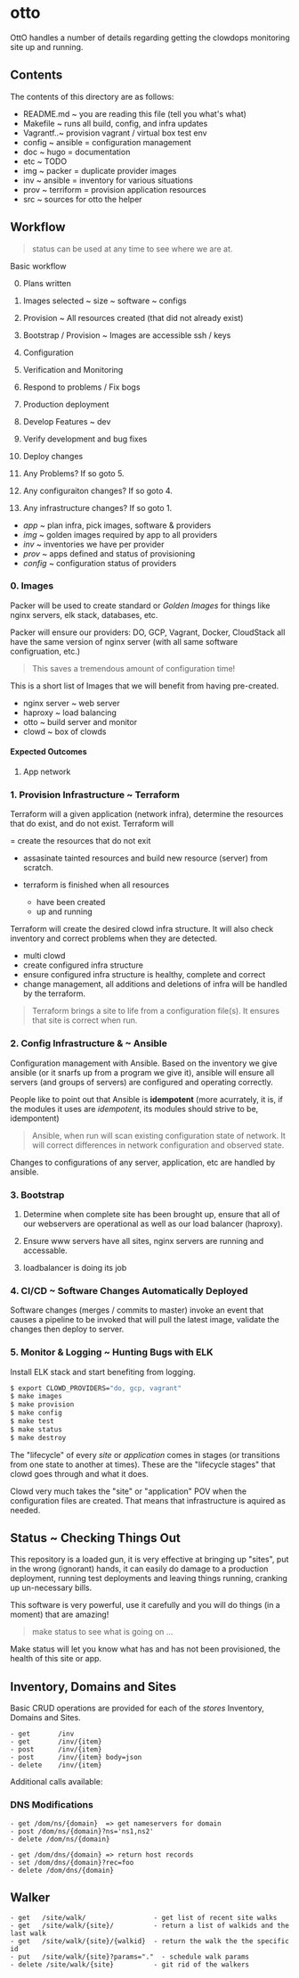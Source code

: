 # otto

OttO handles a number of details regarding getting the clowdops
monitoring site up and running.

## Contents 

The contents of this directory are as follows:

- README.md	~ you are reading this file (tell you what's what)
- Makefile	~ runs all build, config, and infra updates
- Vagrantf..~ provision vagrant / virtual box test env 
- config	~ ansible = configuration management
- doc		~ hugo = documentation
- etc		~ TODO
- img		~ packer = duplicate provider images
- inv		~ ansible = inventory for various situations
- prov		~ terriform = provision application resources
- src		~ sources for otto the helper

## Workflow 

> status can be used at any time to see where we are at.

Basic workflow

0. Plans written
1. Images selected ~ size ~ software ~ configs

2. Provision ~ All resources created (that did not already exist)
3. Bootstrap / Provision ~ Images are accessible ssh / keys
4. Configuration 

5. Verification and Monitoring
6. Respond to problems / Fix bogs

7. Production deployment

7. Develop Features ~ dev
8. Verify development and bug fixes
9. Deploy changes

10. Any Problems?  If so goto 5. 
11. Any configuraiton changes?  If so goto 4.
12. Any infrastructure changes?  If so goto 1.


- _app_ ~ plan infra, pick images, software & providers
- _img_ ~ golden images required by app to all providers
- _inv_ ~ inventories we have per provider
- _prov_ ~ apps defined and status of provisioning
- _config_ ~ configuration status of providers

### 0. Images 

Packer will be used to create standard or _Golden Images_ for things
like nginx servers, elk stack, databases, etc.

Packer will ensure our providers: DO, GCP, Vagrant, Docker, CloudStack
all have the same version of nginx server (with all same software
configruation, etc.)

> This saves a tremendous amount of configuration time!

This is a short list of Images that we will benefit from having
pre-created. 

- nginx server	~ web server 
- haproxy		~ load balancing
- otto			~ build server and monitor
- clowd			~ box of clowds

#### Expected Outcomes

1. App network


### 1. Provision Infrastructure ~ Terraform

Terraform will a given application (network infra), determine the
resources that do exist, and do not exist.  Terraform will 

= create the resources that do not exit
- assasinate tainted resources and build new resource (server) from
  scratch. 

- terraform is finished when all resources
  - have been created
  - up and running

Terraform will create the desired clowd infra structure. It will also
check inventory and correct problems when they are detected.

- multi clowd
- create configured infra structure
- ensure configured infra structure is healthy, complete and correct
- change management, all additions and deletions of infra will be
  handled by the terraform.
  
> Terraform brings a site to life from a configuration file(s).  It
> ensures that site is correct when run.
  
### 2. Config Infrastructure &  ~ Ansible 

Configuration management with Ansible. Based on the inventory we give
ansible (or it snarfs up from a program we give it), ansible will
ensure all servers (and groups of servers) are configured and
operating correctly.

People like to point out that Ansible is **idempotent** (more
acurrately, it is, if the modules it uses are *idempotent*, its
modules should strive to be, idempontent)

> Ansible, when run will scan existing configuration state of
> network.  It will correct differences in network configuration and
> observed state.

Changes to configurations of any server, application, etc are handled
by ansible.

### 3. Bootstrap

1. Determine when complete site has been brought up, ensure that all of
our webservers are operational as well as our load balancer
(haproxy). 

2. Ensure www servers have all sites, nginx servers are running and
   accessable. 
   
3. loadbalancer is doing its job

### 4. CI/CD ~ Software Changes Automatically Deployed

Software changes (merges / commits to master) invoke an event that
causes a pipeline to be invoked that will pull the latest image,
validate the changes then deploy to server.

### 5. Monitor & Logging ~ Hunting Bugs with ELK

Install ELK stack and start benefiting from logging.

```bash
$ export CLOWD_PROVIDERS="do, gcp, vagrant"
$ make images
$ make provision
$ make config
$ make test
$ make status 
$ make destroy
```

The "lifecycle" of every _site_ or _application_ comes in stages (or
transitions from one state to another at times).  These are the
"lifecycle stages" that clowd goes through and what it does.

Clowd very much takes the "site" or "application" POV when the
configuration files are created.  That means that infrastructure is
aquired as needed.


## Status ~ Checking Things Out

This repository is a loaded gun, it is very effective at bringing up
"sites", put in the wrong (ignorant) hands, it can easily do damage to
a production deployment, running test deployments and leaving things
running, cranking up un-necessary bills.

This software is very powerful, use it carefully and you will do
things (in a moment) that are amazing!

> make status to see what is going on ...

Make status will let you know what has and has not been provisioned,
the health of this site or app.

## Inventory, Domains and Sites

Basic CRUD operations are provided for each of the _stores_ Inventory,
Domains and Sites.

```
- get		/inv
- get		/inv/{item}
- post		/inv/{item}
- post		/inv/{item} body=json
- delete	/inv/{item}
```

Additional calls available:

### DNS Modifications

```
- get /dom/ns/{domain}  => get nameservers for domain
- post /dom/ns/{domain}?ns='ns1,ns2'
- delete /dom/ns/{domain}

- get /dom/dns/{domain} => return host records
- set /dom/dns/{domain}?rec=foo
- delete /dom/dns/{domain}
```

## Walker
```
- get	/site/walk/					- get list of recent site walks
- get	/site/walk/{site}/			- return a list of walkids and the last walk
- get	/site/walk/{site}/{walkid}	- return the walk the the specific id
- put	/site/walk/{site}?params="."  - schedule walk params
- delete /site/walk/{site}			- git rid of the walkers
```  

